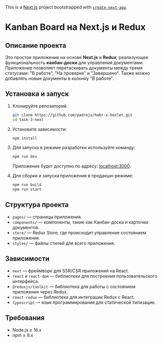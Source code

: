 This is a [Next.js](https://nextjs.org) project bootstrapped with [`create-next-app`](https://nextjs.org/docs/app/api-reference/cli/create-next-app).

# Kanban Board на Next.js и Redux

## Описание проекта

Это простое приложение на основе **Next.js** и **Redux**, реализующее функциональность **канбан-доски** для управления документами. Приложение позволяет перетаскивать документы между тремя статусами: "В работе", "На проверке" и "Завершено". Также можно добавлять новые документы в колонку "В работе".

## Установка и запуск

1. Клонируйте репозиторий:

   ```bash
   git clone https://github.com/padrejs/habr-x-hexlet.git
   cd task-3-next
   
2. Установите зависимости:

    ```bash
    npm install

3. Для запуска в режиме разработки используйте команду:
 
    ```bash
    npm run dev
   ```
   Приложение будет доступно по адресу: [localhost:3000](http://localhost:3000).

4. Для сборки и запуска приложения в продакшн-режиме:

    ```bash
    npm run build
    npm run start

## Структура проекта

- `pages/` — страницы приложения.
- `components/` — компоненты, такие как Канбан-доска и карточки документов.
- `store/` — Redux Store, где происходит управление состоянием приложения.
- `styles/` — файлы стилей для всего приложения.

## Зависимости

- `next` — фреймворк для SSR/CSR приложений на React.
- `react` и `react-dom` — библиотеки для построения пользовательского интерфейса.
- `@reduxjs/toolkit` — библиотека для работы с состоянием приложения через Redux.
- `react-redux` — библиотека для интеграции Redux с React.
- `typescript` — язык программирования для статической типизации.

## Требования
- Node.js ≥ 16.x
- npm ≥ 8.x
